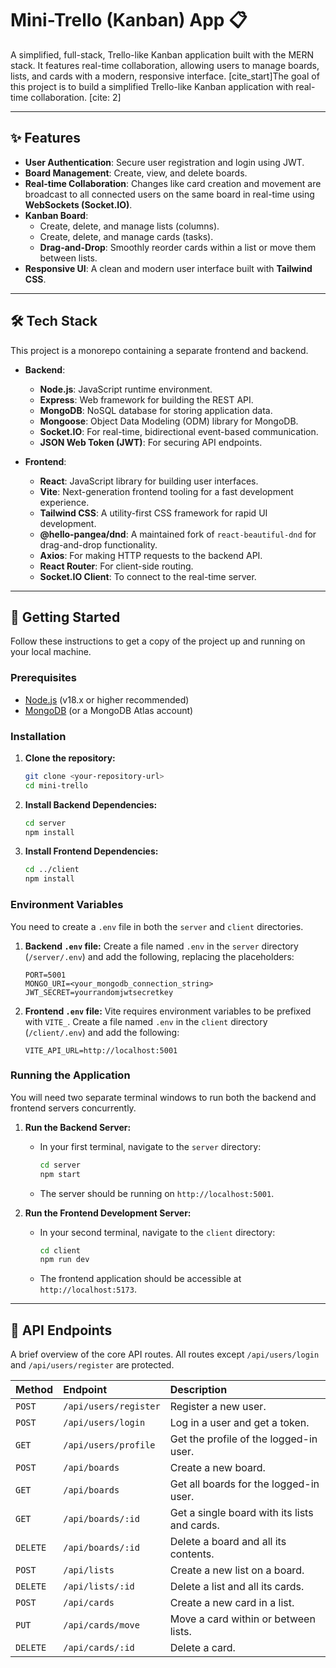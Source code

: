 # Mini-Trello (Kanban) App 📋

A simplified, full-stack, Trello-like Kanban application built with the MERN stack. It features real-time collaboration, allowing users to manage boards, lists, and cards with a modern, responsive interface. [cite_start]The goal of this project is to build a simplified Trello-like Kanban application with real-time collaboration. [cite: 2]

---

## ✨ Features

* **User Authentication**: Secure user registration and login using JWT.
* **Board Management**: Create, view, and delete boards.
* **Real-time Collaboration**: Changes like card creation and movement are broadcast to all connected users on the same board in real-time using **WebSockets (Socket.IO)**.
* **Kanban Board**:
    * Create, delete, and manage lists (columns).
    * Create, delete, and manage cards (tasks).
    * **Drag-and-Drop**: Smoothly reorder cards within a list or move them between lists.
* **Responsive UI**: A clean and modern user interface built with **Tailwind CSS**.

---

## 🛠️ Tech Stack

This project is a monorepo containing a separate frontend and backend.

* **Backend**:
    * **Node.js**: JavaScript runtime environment.
    * **Express**: Web framework for building the REST API.
    * **MongoDB**: NoSQL database for storing application data.
    * **Mongoose**: Object Data Modeling (ODM) library for MongoDB.
    * **Socket.IO**: For real-time, bidirectional event-based communication.
    * **JSON Web Token (JWT)**: For securing API endpoints.

* **Frontend**:
    * **React**: JavaScript library for building user interfaces.
    * **Vite**: Next-generation frontend tooling for a fast development experience.
    * **Tailwind CSS**: A utility-first CSS framework for rapid UI development.
    * **@hello-pangea/dnd**: A maintained fork of `react-beautiful-dnd` for drag-and-drop functionality.
    * **Axios**: For making HTTP requests to the backend API.
    * **React Router**: For client-side routing.
    * **Socket.IO Client**: To connect to the real-time server.

---

## 🚀 Getting Started

Follow these instructions to get a copy of the project up and running on your local machine.

### Prerequisites

* [Node.js](https://nodejs.org/) (v18.x or higher recommended)
* [MongoDB](https://www.mongodb.com/try/download/community) (or a MongoDB Atlas account)

### Installation

1.  **Clone the repository:**
    ```bash
    git clone <your-repository-url>
    cd mini-trello
    ```

2.  **Install Backend Dependencies:**
    ```bash
    cd server
    npm install
    ```

3.  **Install Frontend Dependencies:**
    ```bash
    cd ../client
    npm install
    ```

### Environment Variables

You need to create a `.env` file in both the `server` and `client` directories.

1.  **Backend `.env` file:**
    Create a file named `.env` in the `server` directory (`/server/.env`) and add the following, replacing the placeholders:

    ```env
    PORT=5001
    MONGO_URI=<your_mongodb_connection_string>
    JWT_SECRET=yourrandomjwtsecretkey
    ```

2.  **Frontend `.env` file:**
    Vite requires environment variables to be prefixed with `VITE_`. Create a file named `.env` in the `client` directory (`/client/.env`) and add the following:

    ```env
    VITE_API_URL=http://localhost:5001
    ```

### Running the Application

You will need two separate terminal windows to run both the backend and frontend servers concurrently.

1.  **Run the Backend Server:**
    * In your first terminal, navigate to the `server` directory:
        ```bash
        cd server
        npm start
        ```
    * The server should be running on `http://localhost:5001`.

2.  **Run the Frontend Development Server:**
    * In your second terminal, navigate to the `client` directory:
        ```bash
        cd client
        npm run dev
        ```
    * The frontend application should be accessible at `http://localhost:5173`.

---

## 📝 API Endpoints

A brief overview of the core API routes. All routes except `/api/users/login` and `/api/users/register` are protected.

| Method | Endpoint              | Description                                        |
| :----- | :-------------------- | :------------------------------------------------- |
| `POST` | `/api/users/register` | Register a new user.                               |
| `POST` | `/api/users/login`    | Log in a user and get a token.                     |
| `GET`  | `/api/users/profile`  | Get the profile of the logged-in user.             |
| `POST` | `/api/boards`         | Create a new board.                                |
| `GET`  | `/api/boards`         | Get all boards for the logged-in user.             |
| `GET`  | `/api/boards/:id`     | Get a single board with its lists and cards.       |
| `DELETE`| `/api/boards/:id`     | Delete a board and all its contents.               |
| `POST` | `/api/lists`          | Create a new list on a board.                      |
| `DELETE`| `/api/lists/:id`      | Delete a list and all its cards.                   |
| `POST` | `/api/cards`          | Create a new card in a list.                       |
| `PUT`  | `/api/cards/move`     | Move a card within or between lists.               |
| `DELETE`| `/api/cards/:id`      | Delete a card.                                     |
